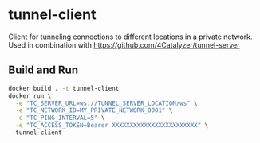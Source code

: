 # tunnel-client

Client for tunneling connections to different locations in a private network. Used in combination with https://github.com/4Catalyzer/tunnel-server

## Build and Run

```sh
docker build . -t tunnel-client
docker run \
  -e "TC_SERVER_URL=ws://TUNNEL_SERVER_LOCATION/ws" \
  -e "TC_NETWORK_ID=MY_PRIVATE_NETWORK_0001" \
  -e "TC_PING_INTERVAL=5" \
  -e "TC_ACCESS_TOKEN=Bearer XXXXXXXXXXXXXXXXXXXXXXXX" \
  tunnel-client
```
